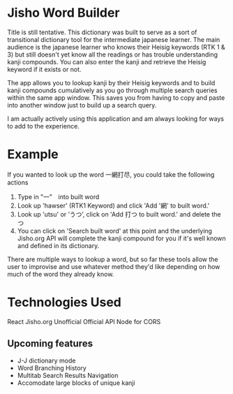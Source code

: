 

# Jisho Word Builder
[heroku]: http://damp-spire-31282.herokuapp.com/

Title is still tentative. This dictionary was built to serve as a sort of transitional dictionary tool for the intermediate japanese learner. 
The main audience is the japanese learner who knows their Heisig keywords (RTK 1 & 3) but still doesn't yet know all the readings or has trouble understanding kanji compounds. You can also enter the kanji and retrieve the Heisig keyword if it exists or not.

The app allows you to lookup kanji by their Heisig keywords and to build kanji compounds cumulatively as you go through multiple search queries within the same app window. This saves you from having to copy and paste into another window just to build up a search query.

I am actually actively using this application and am always looking for ways to add to the experience. 

# Example
If you wanted to look up the word 一網打尽, you could take the following actions
1. Type in "一”　into built word
2. Look up 'hawser' (RTK1 Keyword) and click 'Add '網' to built word.'
3. Look up 'utsu' or ’うつ’, click on 'Add 打つ to built word.' and delete the つ
4. You can click on 'Search built word' at this point and the underlying Jisho.org API will complete the kanji compound for you if it's well known and  defined in its dictionary.
    
There are multiple ways to lookup a word, but so far these tools allow the user to improvise and use whatever method they'd like depending on how much of the word they already know.
    
# Technologies Used
React
Jisho.org Unofficial Official API
Node for CORS

## Upcoming features
- J-J dictionary mode
- Word Branching History 
- Multitab Search Results Navigation
- Accomodate large blocks of unique kanji


